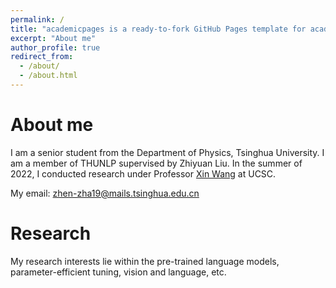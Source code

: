 ```yaml
---
permalink: /
title: "academicpages is a ready-to-fork GitHub Pages template for academic personal websites"
excerpt: "About me"
author_profile: true
redirect_from: 
  - /about/
  - /about.html
---
```


# About me

I am a senior student from the Department of Physics, Tsinghua University. 
I am a member of THUNLP supervised by Zhiyuan Liu. In the summer of 2022, I conducted research under Professor [Xin Wang](https://eric-xw.github.io/) at UCSC.


My email: zhen-zha19@mails.tsinghua.edu.cn

# Research
My research interests lie within the pre-trained language models, parameter-efficient tuning, vision and language, etc. 
